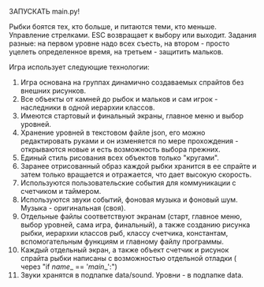 ЗАПУСКАТЬ main.py!

Рыбки боятся тех, кто больше, и питаются теми, кто меньше.
Управление стрелками. ESC возвращает к выбору или выходит.
Задания разные: на первом уровне надо всех съесть, на втором - просто уцелеть определенное время,
на третьем - защитить мальков.

Игра использует следующие технологии:

1. Игра основана на группах динамично создаваемых спрайтов без внешних рисунков.
2. Все объекты от камней до рыбок и мальков и сам игрок - наследники в одной иерархии классов.
3. Имеются стартовый и финальный экраны, главное меню и выбор уровней.
4. Хранение уровней в текстовом файле json, его можно редактировать руками и он изменяется по мере прохождения -
   открываются новые и есть возможность выбора прежних.
5. Единый стиль рисования всех объектов только "кругами".
6. Заранее отрисованный образ каждой рыбки хранится в ее спрайте и затем только вращается и отражается, что дает высокую
   скорость.
7. Используются пользовательские события для коммуникации с счетчиком и таймером.
8. Используются звуки событий, фоновая музыка и фоновый шум. Музыка - оригинальная (своя).
9. Отдельные файлы соответствуют экранам (старт, главное меню, выбор уровней, сама игра, финальный), а также созданию
   рисунка рыбки, иерархии классов рыб, классу счетчика, константам, вспомогательным функциям и главному файлу
   программы.
10. Каждый отдельный экран, а также объект счетчик и рисунок спрайта рыбки написаны с возможностью отдельной отладки (
    через "if _name__ == '_main__':")
11. Звуки хранятся в подпапке data/sound. Уровни - в подпапке data.


